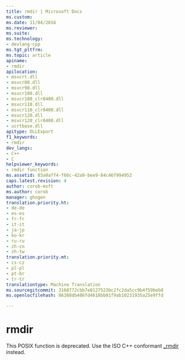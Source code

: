 ```yaml
---
title: rmdir | Microsoft Docs
ms.custom: 
ms.date: 11/04/2016
ms.reviewer: 
ms.suite: 
ms.technology:
- devlang-cpp
ms.tgt_pltfrm: 
ms.topic: article
apiname:
- rmdir
apilocation:
- msvcrt.dll
- msvcr80.dll
- msvcr90.dll
- msvcr100.dll
- msvcr100_clr0400.dll
- msvcr110.dll
- msvcr110_clr0400.dll
- msvcr120.dll
- msvcr120_clr0400.dll
- ucrtbase.dll
apitype: DLLExport
f1_keywords:
- rmdir
dev_langs:
- C++
- C
helpviewer_keywords:
- rmdir function
ms.assetid: 03a0aff4-f66c-42a9-bee9-84c46f994952
caps.latest.revision: 4
author: corob-msft
ms.author: corob
manager: ghogen
translation.priority.ht:
- de-de
- es-es
- fr-fr
- it-it
- ja-jp
- ko-kr
- ru-ru
- zh-cn
- zh-tw
translation.priority.mt:
- cs-cz
- pl-pl
- pt-br
- tr-tr
translationtype: Machine Translation
ms.sourcegitcommit: 3168772cbb7e8127523bc2fc2da5cc9b4f59beb8
ms.openlocfilehash: 86308db486fd4618bb01f9ab10231935a25e9ffd

---
```

# <a name="rmdir"></a>rmdir
This POSIX function is deprecated. Use the ISO C++ conformant [_rmdir](../../c-runtime-library/reference/rmdir-wrmdir.md) instead.


<!--HONumber=Jan17_HO4-->


